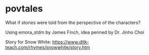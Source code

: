 # povtales
What if stories were told from the perspective of the characters?

Using emora_stdm by James Finch, idea penned by Dr. Jinho Choi


Story for Snow White: https://www.dltk-teach.com/rhymes/snowwhite/story.htm
